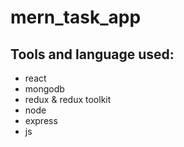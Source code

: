 # mern_task_app

## Tools and language used:
- react
- mongodb
- redux & redux toolkit
- node 
- express
- js


